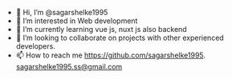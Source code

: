 - 👋 Hi, I’m @sagarshelke1995
- 👀 I’m interested in Web development
- 🌱 I’m currently learning vue js, nuxt js also backend 
- 💞️ I’m looking to collaborate on projects with other experienced developers.
- 📫 How to reach me https://github.com/sagarshelke1995. sagarshelke1995.ss@gmail.com

<!---
sagarshelke1995/sagarshelke1995 is a ✨ special ✨ repository because its `README.md` (this file) appears on your GitHub profile.
You can click the Preview link to take a look at your changes.
--->
